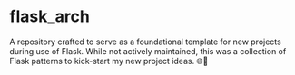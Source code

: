 # flask_arch

A repository crafted to serve as a foundational template for new projects during use of Flask. While not actively maintained, this was a collection of Flask patterns to kick-start my new project ideas.  🌐🐍
